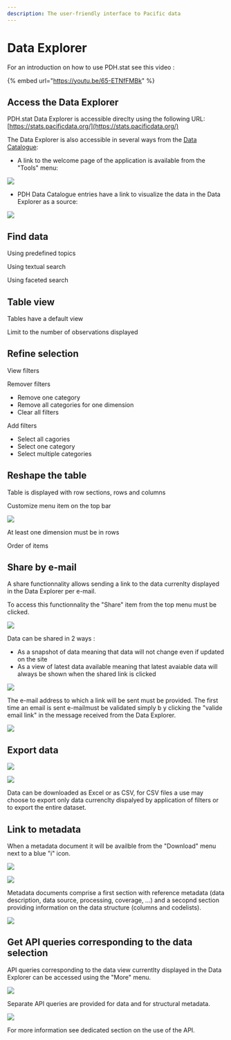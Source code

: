 ```yaml
---
description: The user-friendly interface to Pacific data
---
```


# Data Explorer

For an introduction on how to use PDH.stat see this video :

{% embed url="https://youtu.be/65-ETNfFMBk" %}

## Access the Data Explorer

PDH.stat Data Explorer is accessible direclty using the following URL: [https://stats.pacificdata.org/](https://stats.pacificdata.org/)

The Data Explorer is also accessible in several ways from the [Data Catalogue](https://pacificdata.org/):

* A link to the welcome page of the application is available from the "Tools" menu:

![](../.gitbook/assets/image%20%2819%29.png)

* PDH Data Catalogue entries have a link to visualize the data in the Data Explorer as a source:

![](../.gitbook/assets/image%20%2828%29.png)

## Find data

Using predefined topics

Using textual search

Using faceted search

## Table view

Tables have a default view

Limit to the number of observations displayed

## Refine selection

View filters

Remover filters

* Remove one category
* Remove all categories for one dimension
* Clear all filters

Add filters

* Select all cagories
* Select one category
* Select multiple categories

## Reshape the table

Table is displayed with row sections, rows and columns

Customize menu item on the top bar

![](../.gitbook/assets/image%20%2826%29.png)

At least one dimension must be in rows

Order of items

## Share by e-mail

A share functionnality allows sending a link to the data currenlty displayed in the Data Explorer per e-mail.

To access this functionnality the "Share" item from the top menu must be clicked.

![](../.gitbook/assets/image%20%2823%29.png)

Data can be shared in 2 ways :

* As a snapshot of data meaning that data will not change even if updated on the site
* As a view of latest data available meaning that latest avaiable data will always be shown when the shared link is clicked

![](../.gitbook/assets/image%20%2815%29.png)

The e-mail address to which a link will be sent must be provided. The first time an email is sent e-mailmust be validated simply b y clicking the "valide email link" in the message received from the Data Explorer.

![](../.gitbook/assets/image%20%2822%29.png)

## Export data

![](../.gitbook/assets/image%20%2814%29.png)

![](../.gitbook/assets/image%20%2830%29.png)

Data can be downloaded as Excel or as CSV, for CSV files a use may choose to export only data currenclty dispalyed by application of filters or to export the entire dataset.

## Link to metadata

When a metadata document it will be availble from the "Download" menu next to a blue "i" icon.

![](../.gitbook/assets/image%20%2814%29.png)

![](../.gitbook/assets/image%20%2816%29.png)

Metadata documents comprise a first section with reference metadata \(data description, data source, processing, coverage, ...\) and a secopnd section providing information on the data structure \(columns and codelists\).

![](../.gitbook/assets/image%20%2825%29.png)

## Get API queries corresponding to the data selection

API queries corresponding to the data view currentlty displayed in the Data Explorer can be accessed using the "More" menu.

![](../.gitbook/assets/image%20%2827%29.png)

Separate API queries are provided for data and for structural metadata.

![](../.gitbook/assets/image%20%2821%29.png)

For more information see dedicated section on the use of the API.

